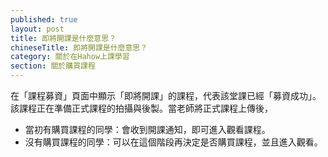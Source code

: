 ```yaml
---
published: true
layout: post
title: 即將開課是什麼意思？
chineseTitle: 即將開課是什麼意思？
category: 關於在Hahow上課學習
section: 關於購買課程
---
```



在「課程募資」頁面中顯示「即將開課」的課程，代表該堂課已經「募資成功」。該課程正在準備正式課程的拍攝與後製。當老師將正式課程上傳後，

- 當初有購買課程的同學：會收到開課通知，即可進入觀看課程。
- 沒有購買課程的同學：可以在這個階段再決定是否購買課程，並且進入觀看。
